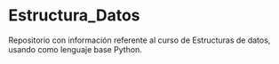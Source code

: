 # Estructura_Datos
Repositorio con información referente al curso de Estructuras de datos, usando como lenguaje base Python.
